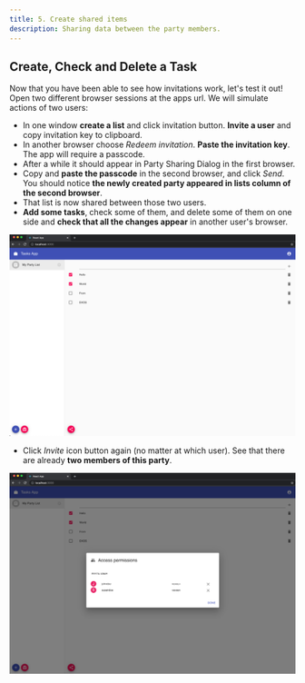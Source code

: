 ```yaml
---
title: 5. Create shared items
description: Sharing data between the party members.
---
```


## Create, Check and Delete a Task

Now that you have been able to see how invitations work, let's test it out! Open two different browser sessions at the apps url. We will simulate actions of two users:

- In one window **create a list** and click invitation button. **Invite a user** and copy invitation key to clipboard.
- In another browser choose _Redeem invitation_. **Paste the invitation key**. The app will require a passcode.
- After a while it should appear in Party Sharing Dialog in the first browser.
- Copy and **paste the passcode** in the second browser, and click _Send_. You should notice **the newly created party appeared in lists column of the second browser**.
- That list is now shared between those two users.
- **Add some tasks**, check some of them, and delete some of them on one side and **check that all the changes appear** in another user's browser.

![Task App](./data-00.png)

- Click _Invite_ icon button again (no matter at which user). See that there are already **two members of this party**.

![Task App - Invitations](./data-01.png)
